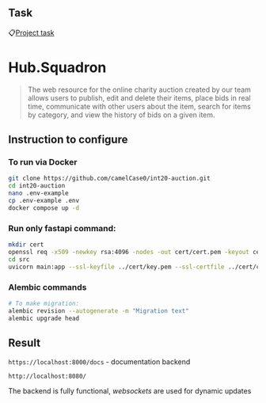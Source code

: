 ## Task 
📋[Project task](Task.md)


# Hub.Squadron
>The web resource for the online charity auction created by our team allows users to publish, edit and delete their items, place bids in real time, communicate with other users about the item, search for items by category, and view the history of bids on a given item.

## Instruction to configure
### To run via Docker
```bash
git clone https://github.com/camelCase0/int20-auction.git
cd int20-auction
nano .env-example
cp .env-example .env
docker compose up -d
```

### Run only fastapi command: 
```bash
mkdir cert
openssl req -x509 -newkey rsa:4096 -nodes -out cert/cert.pem -keyout cert/key.pem -days 365
cd src
uvicorn main:app --ssl-keyfile ../cert/key.pem --ssl-certfile ../cert/cert.pem --host 0.0.0.0 --port 8000 --reload
```
### Alembic commands
```bash
# To make migration:
alembic revision --autogenerate -m "Migration text"
alembic upgrade head
```
## Result

`https://localhost:8000/docs`  - documentation backend

`http://localhost:8080/`

The backend is fully functional, *websockets* are used for dynamic updates

